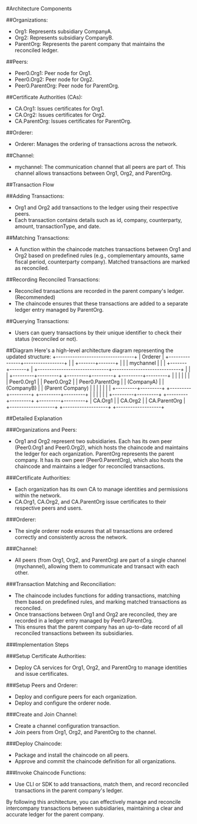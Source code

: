 #Architecture Components

##Organizations:
- Org1: Represents subsidiary CompanyA.
- Org2: Represents subsidiary CompanyB.
- ParentOrg: Represents the parent company that maintains the reconciled ledger.

##Peers:
- Peer0.Org1: Peer node for Org1.
- Peer0.Org2: Peer node for Org2.
- Peer0.ParentOrg: Peer node for ParentOrg.

##Certificate Authorities (CAs):
- CA.Org1: Issues certificates for Org1.
- CA.Org2: Issues certificates for Org2.
- CA.ParentOrg: Issues certificates for ParentOrg.

##Orderer:
- Orderer: Manages the ordering of transactions across the network.

##Channel:
- mychannel: The communication channel that all peers are part of. This channel allows transactions between Org1, Org2, and ParentOrg.

##Transaction Flow

##Adding Transactions:
- Org1 and Org2 add transactions to the ledger using their respective peers.
- Each transaction contains details such as id, company, counterparty, amount, transactionType, and date.

##Matching Transactions:
- A function within the chaincode matches transactions between Org1 and Org2 based on predefined rules (e.g., complementary amounts, same fiscal period, counterparty company).
Matched transactions are marked as reconciled.

##Recording Reconciled Transactions:
- Reconciled transactions are recorded in the parent company's ledger.(Recommended)
- The chaincode ensures that these transactions are added to a separate ledger entry managed by ParentOrg.

##Querying Transactions:
- Users can query transactions by their unique identifier to check their status (reconciled or not).

##Diagram
Here's a high-level architecture diagram representing the updated structure:
                         +---------------------------------+
                         |          Orderer               |
                         +---------------+-----------------+
                                         |
                                         |
                                 +-------+-------+
                                 |               |
                                 | mychannel     |
                                 |               |
                                 +-------+-------+
                                         |
          +------------------------------+-----------------------------+
          |                              |                             |
+---------+---------+          +---------+---------+         +---------+---------+
|                   |          |                   |         |                   |
|    Peer0.Org1     |          |    Peer0.Org2     |         |  Peer0.ParentOrg  |
|    (CompanyA)     |          |    (CompanyB)     |         |  (Parent Company) |
|                   |          |                   |         |                   |
+---------+---------+          +---------+---------+         +---------+---------+
          |                              |                             |
          |                              |                             |
+---------+---------+          +---------+---------+         +---------+---------+
|    CA.Org1        |          |    CA.Org2        |         |    CA.ParentOrg   |
+-------------------+          +-------------------+         +-------------------+

##Detailed Explanation

###Organizations and Peers:
- Org1 and Org2 represent two subsidiaries. Each has its own peer (Peer0.Org1 and Peer0.Org2), which hosts the chaincode and maintains the ledger for each organization.
ParentOrg represents the parent company. It has its own peer (Peer0.ParentOrg), which also hosts the chaincode and maintains a ledger for reconciled transactions.

###Certificate Authorities:
- Each organization has its own CA to manage identities and permissions within the network.
- CA.Org1, CA.Org2, and CA.ParentOrg issue certificates to their respective peers and users.

###Orderer:
- The single orderer node ensures that all transactions are ordered correctly and consistently across the network.

###Channel:
- All peers (from Org1, Org2, and ParentOrg) are part of a single channel (mychannel), allowing them to communicate and transact with each other.

###Transaction Matching and Reconciliation:
- The chaincode includes functions for adding transactions, matching them based on predefined rules, and marking matched transactions as reconciled.
- Once transactions between Org1 and Org2 are reconciled, they are recorded in a ledger entry managed by Peer0.ParentOrg.
- This ensures that the parent company has an up-to-date record of all reconciled transactions between its subsidiaries.

###Implementation Steps

###Setup Certificate Authorities:
- Deploy CA services for Org1, Org2, and ParentOrg to manage identities and issue certificates.

###Setup Peers and Orderer:
- Deploy and configure peers for each organization.
- Deploy and configure the orderer node.

###Create and Join Channel:
- Create a channel configuration transaction.
- Join peers from Org1, Org2, and ParentOrg to the channel.

###Deploy Chaincode:
- Package and install the chaincode on all peers.
- Approve and commit the chaincode definition for all organizations.

###Invoke Chaincode Functions:
- Use CLI or SDK to add transactions, match them, and record reconciled transactions in the parent company's ledger.

By following this architecture, you can effectively manage and reconcile intercompany transactions between subsidiaries, maintaining a clear and accurate ledger for the parent company.